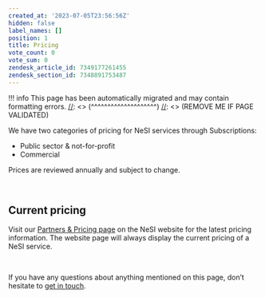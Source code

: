 ```yaml
---
created_at: '2023-07-05T23:56:56Z'
hidden: false
label_names: []
position: 1
title: Pricing
vote_count: 0
vote_sum: 0
zendesk_article_id: 7349177261455
zendesk_section_id: 7348891753487
---
```



[//]: <> (REMOVE ME IF PAGE VALIDATED)
[//]: <> (vvvvvvvvvvvvvvvvvvvv)
!!! info
    This page has been automatically migrated and may contain formatting errors.
[//]: <> (^^^^^^^^^^^^^^^^^^^^)
[//]: <> (REMOVE ME IF PAGE VALIDATED)
<p>We have two categories of pricing for NeSI services through Subscriptions:</p>
<ul>
<li>Public sector &amp; not-for-profit</li>
<li>Commercial</li>
</ul>
<p>Prices are reviewed annually and subject to change.</p>
<p> </p>
<h2>Current pricing</h2>
<p>Visit our<span> </span><a href="https://www.nesi.org.nz/community/partners-pricing#subscriptions">Partners &amp; Pricing page</a><span> </span>on the NeSI website for the latest pricing information. The website page will always display the current pricing of a NeSI service.</p>
<p> </p>
<p>If you have any questions about anything mentioned on this page, don’t hesitate to<span> </span><a href="mailto:info@nesi.org.nz">get in touch</a>.</p>
<p> </p>